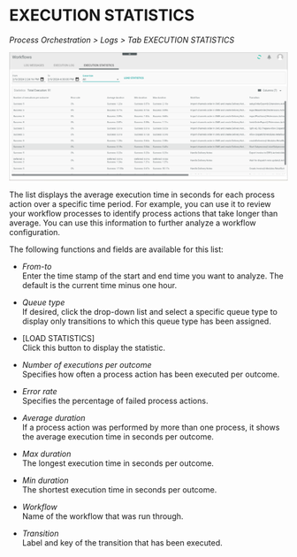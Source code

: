 # EXECUTION STATISTICS

*Process Orchestration > Logs > Tab EXECUTION STATISTICS*

![Execution statistics](../../Assets/Screenshots/ActindoWorkFlow/Logs/ExecutionStatistics.png)

The list displays the average execution time in seconds for each process action over a specific time period. For example, you can use it to review your workflow processes to identify process actions that take longer than average. You can use this information to further analyze a workflow configuration.   

The following functions and fields are available for this list:

 - *From-to*    
   Enter the time stamp of the start and end time you want to analyze. The default is the current time minus one hour. 

- *Queue type*   
    If desired, click the drop-down list and select a specific queue type to display only transitions to which this queue type has been assigned.

- [LOAD STATISTICS]    
   Click this button to display the statistic.
   
- *Number of executions per outcome*   
    Specifies how often a process action has been executed per outcome.

- *Error rate*    
    Specifies the percentage of failed process actions. 

- *Average duration*   
   If a process action was performed by more than one process, it shows the average execution time in seconds per outcome.

- *Max duration*     
   The longest execution time in seconds per outcome.

- *Min duration*   
   The shortest execution time in seconds per outcome.

- *Workflow*   
   Name of the workflow that was run through.

- *Transition*   
   Label and key of the transition that has been executed.
